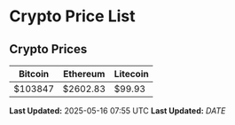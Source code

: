 # Crypto Price List

## Crypto Prices
| Bitcoin | Ethereum | Litecoin |
| ------- | -------- | -------- |
| $103847 | $2602.83 | $99.93 |
**Last Updated:** 2025-05-16 07:55 UTC
**Last Updated:** $DATE$
